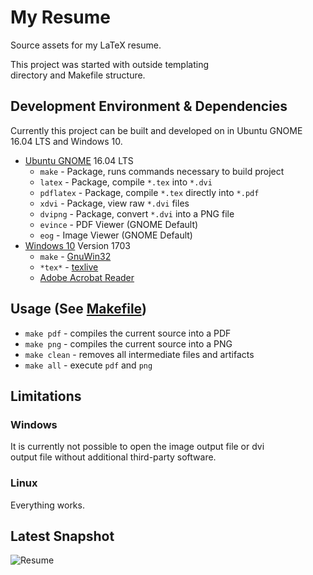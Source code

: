 # My Resume

Source assets for my LaTeX resume.

This project was started  with outside templating  
 directory and Makefile structure.

## Development Environment & Dependencies

Currently this project can be built and developed on in Ubuntu GNOME  
16.04 LTS and Windows 10.

* [Ubuntu GNOME](https://ubuntugnome.org/) 16.04 LTS
  * `make` - Package, runs commands necessary to build project
  * `latex` - Package, compile `*.tex` into `*.dvi`
  * `pdflatex` - Package, compile `*.tex` directly into `*.pdf`
  * `xdvi` - Package, view raw `*.dvi` files
  * `dvipng` - Package, convert `*.dvi` into a PNG file
  * `evince` - PDF Viewer (GNOME Default)
  * `eog` - Image Viewer (GNOME Default)
* [Windows 10](https://en.wikipedia.org/wiki/Antichrist) Version 1703
  * `make` - [GnuWin32](http://gnuwin32.sourceforge.net/packages/make.htm)
  * `*tex*` - [texlive](http://www.tug.org/texlive/)
  * [Adobe Acrobat Reader](https://get.adobe.com/reader/)

## Usage (See [Makefile](Makefile))

* `make pdf` - compiles the current source into a PDF
* `make png` - compiles the current source into a PNG
* `make clean` - removes all intermediate files and artifacts
* `make all` - execute `pdf` and `png`

## Limitations

### Windows

It is currently not possible to open the image output file or dvi  
output file without additional third-party software.

### Linux

Everything works.

## Latest Snapshot

![Resume](main.png)


